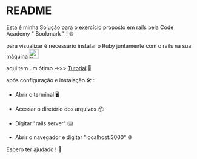# README

Esta é minha Solução para o exercício proposto em rails pela Code Academy " Bookmark " ! 🌐

para visualizar é necessário instalar o Ruby juntamente com o rails na sua máquina  <img class="emojidex-emoji" src="https://cdn.emojidex.com/emoji/seal/Ruby.png" emoji-code="Ruby" alt="Ruby" width="25"/>

aqui tem um ótimo ->>> [Tutorial](http://guides.railsgirls.com/guides-ptbr/install#instala%C3%A7%C3%A3o-para-linux) 📜 

após configuração  e instalação 🛠️ : 

- Abrir o terminal 🖥️

- Acessar o diretório dos arquivos 📦

- Digitar "rails server" ⌨️

- Abrir o navegador e digitar "localhost:3000" 🌐

Espero ter ajudado ! 🤙
